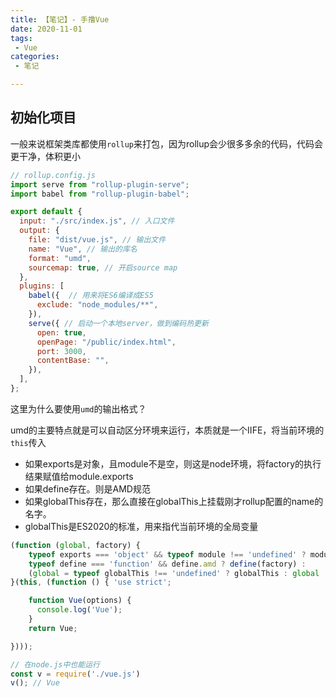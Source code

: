 ```yaml
---
title: 【笔记】- 手撸Vue
date: 2020-11-01
tags:
 - Vue
categories:
 - 笔记

---
```


## 初始化项目

一般来说框架类库都使用`rollup`来打包，因为rollup会少很多多余的代码，代码会更干净，体积更小

```javascript
// rollup.config.js
import serve from "rollup-plugin-serve";
import babel from "rollup-plugin-babel";

export default {
  input: "./src/index.js", // 入口文件
  output: {
    file: "dist/vue.js", // 输出文件
    name: "Vue", // 输出的库名
    format: "umd",
    sourcemap: true, // 开启source map
  },
  plugins: [
    babel({  // 用来将ES6编译成ES5
      exclude: "node_modules/**",
    }),
    serve({ // 启动一个本地server，做到编码热更新
      open: true,
      openPage: "/public/index.html",
      port: 3000,
      contentBase: "",
    }),
  ],
};

```

这里为什么要使用`umd`的输出格式？

umd的主要特点就是可以自动区分环境来运行，本质就是一个IIFE，将当前环境的`this`传入

- 如果exports是对象，且module不是空，则这是node环境，将factory的执行结果赋值给module.exports
- 如果define存在。则是AMD规范
- 如果globalThis存在，那么直接在globalThis上挂载刚才rollup配置的name的名字。
- globalThis是ES2020的标准，用来指代当前环境的全局变量

```javascript
(function (global, factory) {
    typeof exports === 'object' && typeof module !== 'undefined' ? module.exports = factory() :
    typeof define === 'function' && define.amd ? define(factory) :
    (global = typeof globalThis !== 'undefined' ? globalThis : global || self, global.Vue = factory());
}(this, (function () { 'use strict';

    function Vue(options) {
      console.log('Vue');
    }
    return Vue;

})));

// 在node.js中也能运行
const v = require('./vue.js')
v(); // Vue
```


